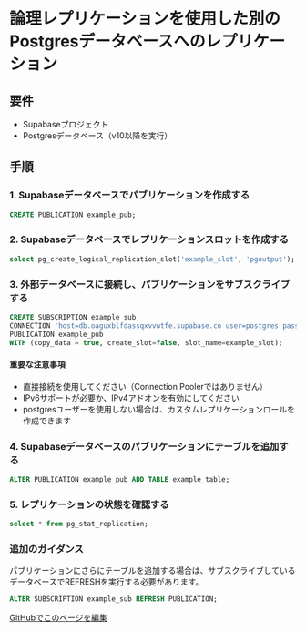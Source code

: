 # 論理レプリケーションを使用した別のPostgresデータベースへのレプリケーション

## 要件
- Supabaseプロジェクト
- Postgresデータベース（v10以降を実行）

## 手順

### 1. Supabaseデータベースでパブリケーションを作成する

```sql
CREATE PUBLICATION example_pub;
```

### 2. Supabaseデータベースでレプリケーションスロットを作成する

```sql
select pg_create_logical_replication_slot('example_slot', 'pgoutput');
```

### 3. 外部データベースに接続し、パブリケーションをサブスクライブする

```sql
CREATE SUBSCRIPTION example_sub
CONNECTION 'host=db.oaguxblfdassqxvvwtfe.supabase.co user=postgres password=YOUR_PASS dbname=postgres'
PUBLICATION example_pub
WITH (copy_data = true, create_slot=false, slot_name=example_slot);
```

#### 重要な注意事項
- 直接接続を使用してください（Connection Poolerではありません）
- IPv6サポートが必要か、IPv4アドオンを有効にしてください
- postgresユーザーを使用しない場合は、カスタムレプリケーションロールを作成できます

### 4. Supabaseデータベースのパブリケーションにテーブルを追加する

```sql
ALTER PUBLICATION example_pub ADD TABLE example_table;
```

### 5. レプリケーションの状態を確認する

```sql
select * from pg_stat_replication;
```

### 追加のガイダンス

パブリケーションにさらにテーブルを追加する場合は、サブスクライブしているデータベースでREFRESHを実行する必要があります。

```sql
ALTER SUBSCRIPTION example_sub REFRESH PUBLICATION;
```

[GitHubでこのページを編集](https://github.com/supabase/supabase/blob/master/apps/docs/content/guides/database/postgres/setup-replication-external.mdx)

